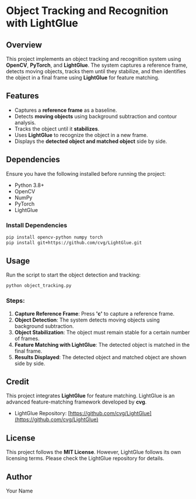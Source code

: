 # Object Tracking and Recognition with LightGlue

## Overview
This project implements an object tracking and recognition system using **OpenCV**, **PyTorch**, and **LightGlue**. The system captures a reference frame, detects moving objects, tracks them until they stabilize, and then identifies the object in a final frame using **LightGlue** for feature matching.

## Features
- Captures a **reference frame** as a baseline.
- Detects **moving objects** using background subtraction and contour analysis.
- Tracks the object until it **stabilizes**.
- Uses **LightGlue** to recognize the object in a new frame.
- Displays the **detected object and matched object** side by side.

## Dependencies
Ensure you have the following installed before running the project:

- Python 3.8+
- OpenCV
- NumPy
- PyTorch
- LightGlue

### Install Dependencies
```bash
pip install opencv-python numpy torch
pip install git+https://github.com/cvg/LightGlue.git
```

## Usage
Run the script to start the object detection and tracking:
```bash
python object_tracking.py
```

### Steps:
1. **Capture Reference Frame**: Press **'c'** to capture a reference frame.
2. **Object Detection**: The system detects moving objects using background subtraction.
3. **Object Stabilization**: The object must remain stable for a certain number of frames.
4. **Feature Matching with LightGlue**: The detected object is matched in the final frame.
5. **Results Displayed**: The detected object and matched object are shown side by side.

## Credit
This project integrates **LightGlue** for feature matching. LightGlue is an advanced feature-matching framework developed by **cvg**.

- LightGlue Repository: [https://github.com/cvg/LightGlue](https://github.com/cvg/LightGlue)

## License
This project follows the **MIT License**. However, LightGlue follows its own licensing terms. Please check the LightGlue repository for details.

## Author
Your Name

